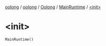 [oolong](../../../index.md) / [oolong](../../index.md) / [Oolong](../index.md) / [MainRuntime](index.md) / [&lt;init&gt;](./-init-.md)

# &lt;init&gt;

`MainRuntime()`